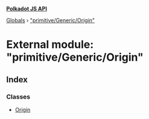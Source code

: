 **[Polkadot JS API](../README.md)**

[Globals](../globals.md) › [&quot;primitive/Generic/Origin&quot;](_primitive_generic_origin_.md)

# External module: "primitive/Generic/Origin"

## Index

### Classes

* [Origin](../classes/_primitive_generic_origin_.origin.md)